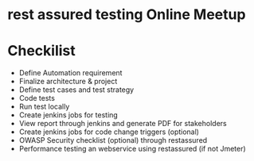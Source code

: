 # rest assured testing Online Meetup 

# Checkilist
- Define Automation requirement
- Finalize architecture & project
- Define test cases and test strategy
- Code tests
- Run test locally
- Create jenkins jobs for testing
- View report through jenkins and generate PDF for stakeholders 
- Create jenkins jobs for code change triggers (optional)
- OWASP Security checklist (optional) through restassured
- Performance testing an webservice using restassured (if not Jmeter)
